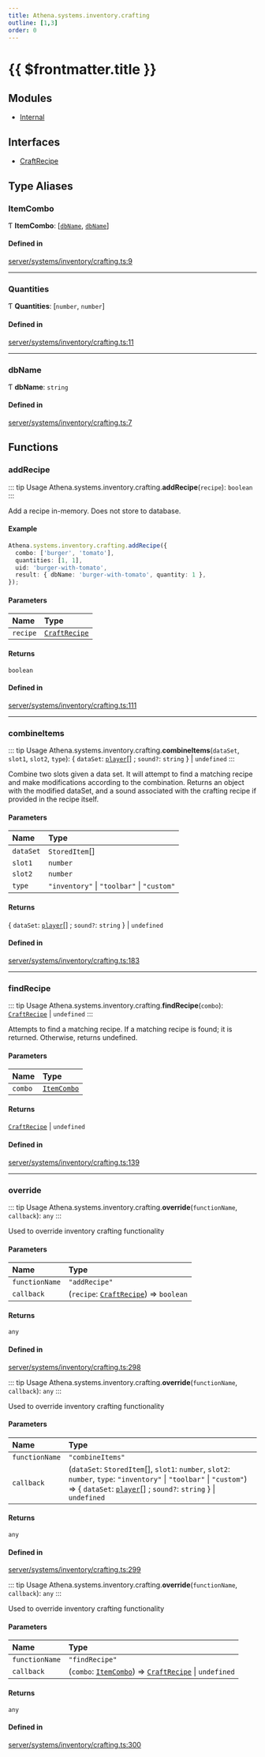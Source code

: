 ```yaml
---
title: Athena.systems.inventory.crafting
outline: [1,3]
order: 0
---
```


# {{ $frontmatter.title }}


## Modules

- [Internal](server_systems_inventory_crafting_Internal.md)

## Interfaces

- [CraftRecipe](../interfaces/server_systems_inventory_crafting_CraftRecipe.md)

## Type Aliases

### ItemCombo

Ƭ **ItemCombo**: [[`dbName`](server_systems_inventory_crafting.md#dbName), [`dbName`](server_systems_inventory_crafting.md#dbName)]

#### Defined in

[server/systems/inventory/crafting.ts:9](https://github.com/Stuyk/altv-athena/blob/84a2fd9/src/core/server/systems/inventory/crafting.ts#L9)

___

### Quantities

Ƭ **Quantities**: [`number`, `number`]

#### Defined in

[server/systems/inventory/crafting.ts:11](https://github.com/Stuyk/altv-athena/blob/84a2fd9/src/core/server/systems/inventory/crafting.ts#L11)

___

### dbName

Ƭ **dbName**: `string`

#### Defined in

[server/systems/inventory/crafting.ts:7](https://github.com/Stuyk/altv-athena/blob/84a2fd9/src/core/server/systems/inventory/crafting.ts#L7)

## Functions

### addRecipe

::: tip Usage
Athena.systems.inventory.crafting.**addRecipe**(`recipe`): `boolean`
:::

Add a recipe in-memory. Does not store to database.

#### Example
```ts
Athena.systems.inventory.crafting.addRecipe({
  combo: ['burger', 'tomato'],
  quantities: [1, 1],
  uid: 'burger-with-tomato',
  result: { dbName: 'burger-with-tomato', quantity: 1 },
});
```

#### Parameters

| Name | Type |
| :------ | :------ |
| `recipe` | [`CraftRecipe`](../interfaces/server_systems_inventory_crafting_CraftRecipe.md) |

#### Returns

`boolean`

#### Defined in

[server/systems/inventory/crafting.ts:111](https://github.com/Stuyk/altv-athena/blob/84a2fd9/src/core/server/systems/inventory/crafting.ts#L111)

___

### combineItems

::: tip Usage
Athena.systems.inventory.crafting.**combineItems**(`dataSet`, `slot1`, `slot2`, `type`): { `dataSet`: [`player`](server_config.md#player)[] ; `sound?`: `string`  } \| `undefined`
:::

Combine two slots given a data set.
It will attempt to find a matching recipe and make modifications according to the combination.
Returns an object with the modified dataSet, and a sound associated with the crafting recipe if provided in the recipe itself.

#### Parameters

| Name | Type |
| :------ | :------ |
| `dataSet` | `StoredItem`[] |
| `slot1` | `number` |
| `slot2` | `number` |
| `type` | ``"inventory"`` \| ``"toolbar"`` \| ``"custom"`` |

#### Returns

{ `dataSet`: [`player`](server_config.md#player)[] ; `sound?`: `string`  } \| `undefined`

#### Defined in

[server/systems/inventory/crafting.ts:183](https://github.com/Stuyk/altv-athena/blob/84a2fd9/src/core/server/systems/inventory/crafting.ts#L183)

___

### findRecipe

::: tip Usage
Athena.systems.inventory.crafting.**findRecipe**(`combo`): [`CraftRecipe`](../interfaces/server_systems_inventory_crafting_CraftRecipe.md) \| `undefined`
:::

Attempts to find a matching recipe.
If a matching recipe is found; it is returned.
Otherwise, returns undefined.

#### Parameters

| Name | Type |
| :------ | :------ |
| `combo` | [`ItemCombo`](server_systems_inventory_crafting.md#ItemCombo) |

#### Returns

[`CraftRecipe`](../interfaces/server_systems_inventory_crafting_CraftRecipe.md) \| `undefined`

#### Defined in

[server/systems/inventory/crafting.ts:139](https://github.com/Stuyk/altv-athena/blob/84a2fd9/src/core/server/systems/inventory/crafting.ts#L139)

___

### override

::: tip Usage
Athena.systems.inventory.crafting.**override**(`functionName`, `callback`): `any`
:::

Used to override inventory crafting functionality

#### Parameters

| Name | Type |
| :------ | :------ |
| `functionName` | ``"addRecipe"`` |
| `callback` | (`recipe`: [`CraftRecipe`](../interfaces/server_systems_inventory_crafting_CraftRecipe.md)) => `boolean` |

#### Returns

`any`

#### Defined in

[server/systems/inventory/crafting.ts:298](https://github.com/Stuyk/altv-athena/blob/84a2fd9/src/core/server/systems/inventory/crafting.ts#L298)

::: tip Usage
Athena.systems.inventory.crafting.**override**(`functionName`, `callback`): `any`
:::

Used to override inventory crafting functionality

#### Parameters

| Name | Type |
| :------ | :------ |
| `functionName` | ``"combineItems"`` |
| `callback` | (`dataSet`: `StoredItem`[], `slot1`: `number`, `slot2`: `number`, `type`: ``"inventory"`` \| ``"toolbar"`` \| ``"custom"``) => { `dataSet`: [`player`](server_config.md#player)[] ; `sound?`: `string`  } \| `undefined` |

#### Returns

`any`

#### Defined in

[server/systems/inventory/crafting.ts:299](https://github.com/Stuyk/altv-athena/blob/84a2fd9/src/core/server/systems/inventory/crafting.ts#L299)

::: tip Usage
Athena.systems.inventory.crafting.**override**(`functionName`, `callback`): `any`
:::

Used to override inventory crafting functionality

#### Parameters

| Name | Type |
| :------ | :------ |
| `functionName` | ``"findRecipe"`` |
| `callback` | (`combo`: [`ItemCombo`](server_systems_inventory_crafting.md#ItemCombo)) => [`CraftRecipe`](../interfaces/server_systems_inventory_crafting_CraftRecipe.md) \| `undefined` |

#### Returns

`any`

#### Defined in

[server/systems/inventory/crafting.ts:300](https://github.com/Stuyk/altv-athena/blob/84a2fd9/src/core/server/systems/inventory/crafting.ts#L300)
